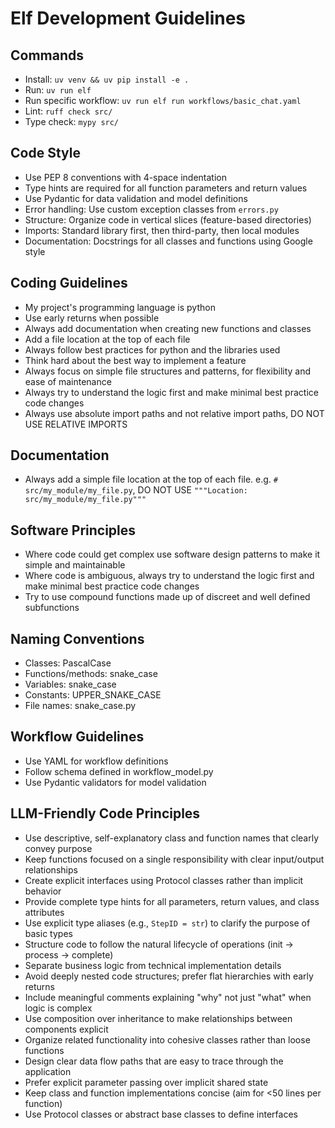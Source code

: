 # Elf Development Guidelines

## Commands
- Install: `uv venv && uv pip install -e .`
- Run: `uv run elf`
- Run specific workflow: `uv run elf run workflows/basic_chat.yaml`
- Lint: `ruff check src/`
- Type check: `mypy src/`

## Code Style
- Use PEP 8 conventions with 4-space indentation
- Type hints are required for all function parameters and return values
- Use Pydantic for data validation and model definitions
- Error handling: Use custom exception classes from `errors.py`
- Structure: Organize code in vertical slices (feature-based directories)
- Imports: Standard library first, then third-party, then local modules
- Documentation: Docstrings for all classes and functions using Google style

## Coding Guidelines
- My project's programming language is python
- Use early returns when possible
- Always add documentation when creating new functions and classes
- Add a file location at the top of each file
- Always follow best practices for python and the libraries used
- Think hard about the best way to implement a feature
- Always focus on simple file structures and patterns, for flexibility and ease of maintenance
- Always try to understand the logic first and make minimal best practice code changes
- Always use absolute import paths and not relative import paths, DO NOT USE RELATIVE IMPORTS

## Documentation
- Always add a simple file location at the top of each file. e.g. `# src/my_module/my_file.py`, DO NOT USE `"""Location: src/my_module/my_file.py"""`

## Software Principles
- Where code could get complex use software design patterns to make it simple and maintainable
- Where code is ambiguous, always try to understand the logic first and make minimal best practice code changes
- Try to use compound functions made up of discreet and well defined subfunctions

## Naming Conventions
- Classes: PascalCase
- Functions/methods: snake_case
- Variables: snake_case
- Constants: UPPER_SNAKE_CASE
- File names: snake_case.py

## Workflow Guidelines
- Use YAML for workflow definitions
- Follow schema defined in workflow_model.py
- Use Pydantic validators for model validation

## LLM-Friendly Code Principles
- Use descriptive, self-explanatory class and function names that clearly convey purpose
- Keep functions focused on a single responsibility with clear input/output relationships
- Create explicit interfaces using Protocol classes rather than implicit behavior
- Provide complete type hints for all parameters, return values, and class attributes
- Use explicit type aliases (e.g., `StepID = str`) to clarify the purpose of basic types
- Structure code to follow the natural lifecycle of operations (init → process → complete)
- Separate business logic from technical implementation details
- Avoid deeply nested code structures; prefer flat hierarchies with early returns
- Include meaningful comments explaining "why" not just "what" when logic is complex
- Use composition over inheritance to make relationships between components explicit
- Organize related functionality into cohesive classes rather than loose functions
- Design clear data flow paths that are easy to trace through the application
- Prefer explicit parameter passing over implicit shared state
- Keep class and function implementations concise (aim for <50 lines per function)
- Use Protocol classes or abstract base classes to define interfaces